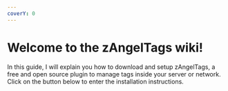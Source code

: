 ```yaml
---
coverY: 0
---
```


# Welcome to the zAngelTags wiki!

In this guide, I will explain you how to download and setup zAngelTags, a free and open source plugin to manage tags inside your server or network. Click on the button below to enter the installation instructions.
